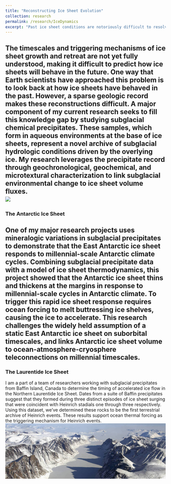 ```yaml
---
title: "Reconstructing Ice Sheet Evolution"
collection: research
permalink: /research/IceDynamics
excerpt: "Past ice sheet conditions are notoriously difficult to resolve, as the most recent ice advance razes geologic records of previous glaciations. One of my research initiatives combines geochronological and geochemical characterization of subglacial precipitates to link changes in the basal environmental to ice sheet dynamics.<br/><img src='/images/TaylorValley.jpeg'>"
---
```

The timescales and triggering mechanisms of ice sheet growth and retreat are not yet fully understood, making it difficult to predict how ice sheets will behave in the future. One way that Earth scientists have approached this problem is to look back at how ice sheets have behaved in the past. However, a sparse geologic record makes these reconstructions difficult. A major component of my current research seeks to fill this knowledge gap by studying subglacial chemical precipitates. These samples, which form in aqueous environments at the base of ice sheets, represent a novel archive of subglacial hydrologic conditions driven by the overlying ice. My research leverages the precipitate record through geochronological, geochemical, and microtextural characterization to link subglacial environmental change to ice sheet volume fluxes.<br/><img src='/images/images/MA113_slab_background.png'>
---
### The Antarctic Ice Sheet
One of my major research projects uses mineralogic variations in subglacial precipitates to demonstrate that the East Antarctic ice sheet responds to 
millennial-scale Antarctic climate cycles. Combining subglacial precipitate data with a model of ice sheet thermodynamics, this project showed that the Antarctic 
ice sheet thins and thickens at the margins in response to millennial-scale cycles in Antarctic climate.  To trigger this rapid ice sheet response requires ocean 
forcing to melt buttressing ice shelves, causing the ice to accelerate. This research challenges the widely held assumption of a static East Antarctic ice sheet on suborbital timescales, and links Antarctic ice sheet volume to ocean-atmosphere-cryosphere teleconnections on millennial timescales.
---
### The Laurentide Ice Sheet
I am a part of a team of researchers working with subglacial precipitates from Baffin Island, Canada to determine the timing of accelerated ice flow in the 
Northern Laurentide Ice Sheet. Dates from a suite of Baffin precipitates suggest that they formed during three distinct episodes of ice sheet surging that were coincident with Heinrich stadials one through three respectively. Using this dataset, we’ve determined these rocks to be the first terrestrial archive of Heinrich events. These results support ocean thermal forcing as the triggering mechanism for Heinrich events.<br/><img src='/images/Baffin_ice.jpeg'>
